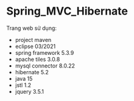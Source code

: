 # Spring_MVC_Hibernate
Trang web sử dụng: 
+ project maven
+ eclipse 03/2021
+ spring framework 5.3.9
+ apache tiles 3.0.8
+ mysql connector 8.0.22
+ hibernate 5.2
+ java 15
+ jstl 1.2
+ jquery 3.5.1
